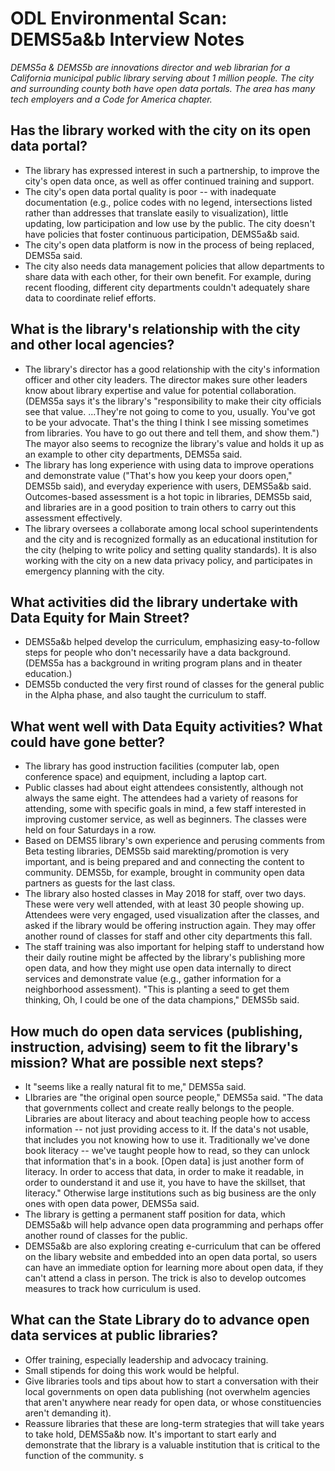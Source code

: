 #  ODL Environmental Scan: DEMS5a&b Interview Notes

*DEMS5a & DEMS5b are innovations director and web librarian for a California municipal public library serving about 1 million people. The city and surrounding county both have open data portals. The area has many tech employers and a Code for America chapter.*

## Has the library worked with the city on its open data portal?
- The library has expressed interest in such a partnership, to improve the city's open data once, as well as offer continued training and support. 
- The city's open data portal quality is poor -- with inadequate documentation (e.g., police codes with no legend, intersections listed rather than addresses that translate easily to visualization), little updating, low participation and low use by the public. The city doesn't have policies that foster continuous participation, DEMS5a&b said. 
- The city's open data platform is now in the process of being replaced, DEMS5a said.
- The city also needs data management policies that allow departments to share data with each other, for their own benefit. For example, during recent flooding, different city departments couldn't adequately share data to coordinate relief efforts.

## What is the library's relationship with the city and other local agencies?
- The library's director has a good relationship with the city's information officer and other city leaders. The director makes sure other leaders know about library expertise and value for potential collaboration. (DEMS5a says it's the library's "responsibility to make their city officials see that value. ...They're not going to come to you, usually. You've got to be your advocate. That's the thing I think I see missing sometimes from libraries. You have to go out there and tell them, and show them.") The mayor also seems to recognize the library's value and holds it up as an example to other city departments, DEMS5a said.
- The library has long experience with using data to improve operations and demonstrate value ("That's how you keep your doors open," DEMS5b said), and everyday experience with users, DEMS5a&b said. Outcomes-based assessment is a hot topic in libraries, DEMS5b said, and libraries are in a good position to train others to carry out this assessment effectively. 
- The library oversees a collaborate among local school superintendents and the city and is recognized formally as an educational institution for the city (helping to write policy and setting quality standards). It is also working with the city on a new data privacy policy, and participates in emergency planning with the city. 

## What activities did the library undertake with Data Equity for Main Street?
- DEMS5a&b helped develop the curriculum, emphasizing easy-to-follow steps for people who don't necessarily have a data background. (DEMS5a has a background in writing program plans and in theater education.)
- DEMS5b conducted the very first round of classes for the general public in the Alpha phase, and also taught the curriculum to staff.

## What went well with Data Equity activities? What could have gone better?
- The library has good instruction facilities (computer lab, open conference space) and equipment, including a laptop cart.
- Public classes had about eight attendees consistently, although not always the same eight. The attendees had a variety of reasons for attending, some with specific goals in mind, a few staff interested in improving customer service, as well as beginners. The classes were held on four Saturdays in a row. 
- Based on DEMS5 library's own experience and perusing comments from Beta testing libraries, DEMS5b said marekting/promotion is very important, and is being prepared and and connecting the content to community. DEMS5b, for example, brought in community open data partners as guests for the last class. 
- The library also hosted classes in May 2018 for staff, over two days. These were very well attended, with at least 30 people showing up. Attendees were very engaged, used visualization after the classes, and asked if the library would be offering instruction again. They may offer another round of classes for staff and other city departments this fall. 
- The staff training was also important for helping staff to understand how their daily routine might be affected by the library's publishing more open data, and how they might use open data internally to direct services and demonstrate value (e.g., gather information for a neighborhood assessment). "This is planting a seed to get them thinking, Oh, I could be one of the data champions," DEMS5b said.

## How much do open data services (publishing, instruction, advising) seem to fit the library's mission? What are possible next steps?
- It "seems like a really natural fit to me," DEMS5a said.
- LIbraries are "the original open source people," DEMS5a said. "The data that governments collect and create really belongs to the people. Libraries are about literacy and about teaching people how to access information -- not just providing access to it. If the data's not usable, that includes you not knowing how to use it. Traditionally we've done book literacy -- we've taught people how to read, so they can unlock that information that's in a book. [Open data] is just another form of literacy. In order to access that data, in order to make it readable, in order to ounderstand it and use it, you have to have the skillset, that literacy." Otherwise large institutions such as big business are the only ones with open data power, DEMS5a said.
- The library is getting a permanent staff position for data, which DEMS5a&b will help advance open data programming and perhaps offer another round of classes for the public. 
- DEMS5a&b are also exploring creating e-curriculum that can be offered on the libary website and embedded into an open data portal, so users can have an immediate option for learning more about open data, if they can't attend a class in person. The trick is also to develop outcomes measures to track how curriculum is used.

## What can the State Library do to advance open data services at public libraries?
- Offer training, especially leadership and advocacy training.
- Small stipends for doing this work would be helpful. 
- Give libraries tools and tips about how to start a conversation with their local governments on open data publishing (not overwhelm agencies that aren't anywhere near ready for open data, or whose constituencies aren't demanding it).
- Reassure libraries that these are long-term strategies that will take years to take hold, DEMS5a&b now. It's important to start early and demonstrate that the library is a valuable institution that is critical to the function of the community. s




